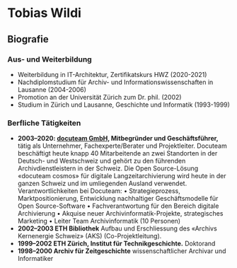 # Tobias Wildi

## Biografie
### Aus- und Weiterbildung
- Weiterbildung in IT-Architektur, Zertifikatskurs HWZ (2020-2021)
- Nachdiplomstudium für Archiv- und Informationswissenschaften in Lausanne (2004-2006)
- Promotion an der Universität Zürich zum Dr. phil. (2002)
- Studium in Zürich und Lausanne, Geschichte und Informatik (1993-1999)

### Berfliche Tätigkeiten
- **2003–2020: [docuteam GmbH,](https://www.docuteam.ch) Mitbegründer und Geschäftsführer,** tätig als Unternehmer, Fachexperte/Berater und Projektleiter.
	Docuteam beschäftigt heute knapp 40 Mitarbeitende an zwei Standorten in der Deutsch- und Westschweiz und gehört zu den führenden Archivdienstleistern in der Schweiz. Die Open Source-Lösung «docuteam cosmos» für digitale Langzeit­archivierung wird heute in der ganzen Schweiz und im umliegenden Ausland verwendet.
	Verantwortlichkeiten bei Docuteam:
    • Strategieprozess, Marktpositionierung, Entwicklung nachhaltiger Geschäfts­modelle für Open Source-Software
    • Fachverantwortung für den Bereich digitale Archivierung
    • Akquise neuer Archivinformatik-Projekte, strategisches Marketing
    • Leiter Team Archivinformatik (10 Personen)
- **2002–2003	ETH Bibliothek** Aufbau und Erschliessung des «Archivs Kernenergie Schweiz» (AKS) (Co-Projektleitung).
- **1999–2002	ETH Zürich, Institut für Technikgeschichte.** Doktorand
- **1998–2000	Archiv für Zeitgeschichte** wissenschaftlicher Archivar und Informatiker
